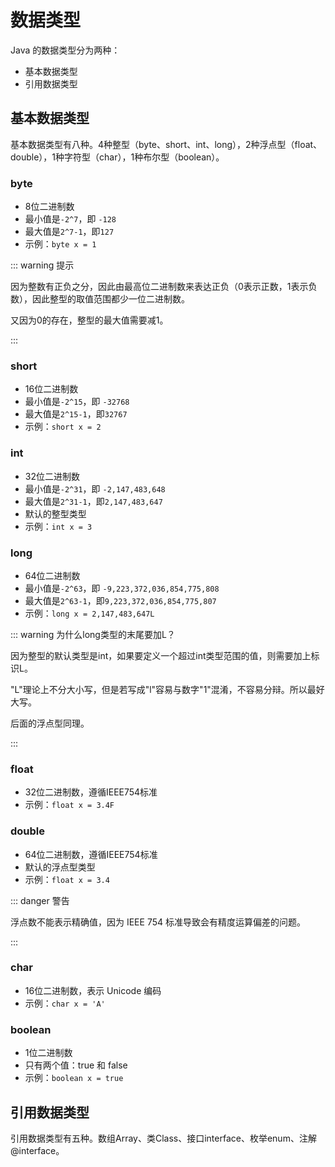 # 数据类型

Java 的数据类型分为两种：

- 基本数据类型
- 引用数据类型

## 基本数据类型

基本数据类型有八种。4种整型（byte、short、int、long），2种浮点型（float、double），1种字符型（char），1种布尔型（boolean）。

### byte

- 8位二进制数
- 最小值是`-2^7`，即 `-128`
- 最大值是`2^7-1`，即`127`
- 示例：`byte x = 1`

::: warning 提示

因为整数有正负之分，因此由最高位二进制数来表达正负（0表示正数，1表示负数），因此整型的取值范围都少一位二进制数。

又因为0的存在，整型的最大值需要减1。

:::

### short

- 16位二进制数
- 最小值是`-2^15`，即 `-32768`
- 最大值是`2^15-1`，即`32767`
- 示例：`short x = 2`

### int

- 32位二进制数
- 最小值是`-2^31`，即 `-2,147,483,648`
- 最大值是`2^31-1`，即`2,147,483,647`
- 默认的整型类型
- 示例：`int x = 3`

### long

- 64位二进制数
- 最小值是`-2^63`，即 `-9,223,372,036,854,775,808`
- 最大值是`2^63-1`，即`9,223,372,036,854,775,807`
- 示例：`long x = 2,147,483,647L`

::: warning 为什么long类型的末尾要加L？

因为整型的默认类型是int，如果要定义一个超过int类型范围的值，则需要加上标识L。

"L"理论上不分大小写，但是若写成"l"容易与数字"1"混淆，不容易分辩。所以最好大写。

后面的浮点型同理。

:::

### float

- 32位二进制数，遵循IEEE754标准
- 示例：`float x = 3.4F`



### double

- 64位二进制数，遵循IEEE754标准
- 默认的浮点型类型
- 示例：`float x = 3.4`

::: danger 警告

浮点数不能表示精确值，因为 IEEE 754 标准导致会有精度运算偏差的问题。

:::

### char

- 16位二进制数，表示 Unicode 编码
- 示例：`char x = 'A'`

### boolean

- 1位二进制数
- 只有两个值：true 和 false
- 示例：`boolean x = true`



## 引用数据类型

引用数据类型有五种。数组Array、类Class、接口interface、枚举enum、注解@interface。





<Vssue     :options="{ labels: [$page.relativePath.split('/')[0]] }"     :title="$page.relativePath.split('/')[1]" />

